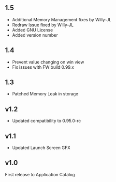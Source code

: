 ## 1.5
- Additional Memory Management fixes by Willy-JL
- Redraw Issue fixed by Willy-JL
- Added GNU License
- Added version number

## 1.4
- Prevent value changing on win view
- Fix issues with FW build 0.99.x

## 1.3
- Patched Memory Leak in storage

## v1.2
- Updated compatibility to 0.95.0-rc

## v1.1
- Updated Launch Screen GFX

## v1.0

First release to Application Catalog